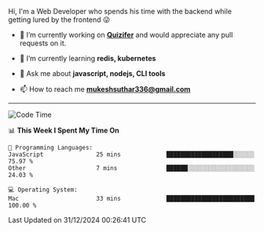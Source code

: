 Hi, I'm a Web Developer who spends his time with the backend while getting lured by the frontend 😜

- 🔭 I’m currently working on **[Quizifer](https://github.com/SutharMukesh/Quizifer/)** and would appreciate any pull requests on it.

- 🌱 I’m currently learning **redis, kubernetes**

- 💬 Ask me about **javascript, nodejs, CLI tools**

- 📫 How to reach me **mukeshsuthar336@gmail.com**

---
<!--START_SECTION:waka-->
![Code Time](http://img.shields.io/badge/Code%20Time-3%2C209%20hrs%2046%20mins-blue)

📊 **This Week I Spent My Time On** 

```text
💬 Programming Languages: 
JavaScript               25 mins             ███████████████████░░░░░░   75.97 % 
Other                    7 mins              ██████░░░░░░░░░░░░░░░░░░░   24.03 % 

💻 Operating System: 
Mac                      33 mins             █████████████████████████   100.00 % 
```


 Last Updated on 31/12/2024 00:26:41 UTC
<!--END_SECTION:waka-->
